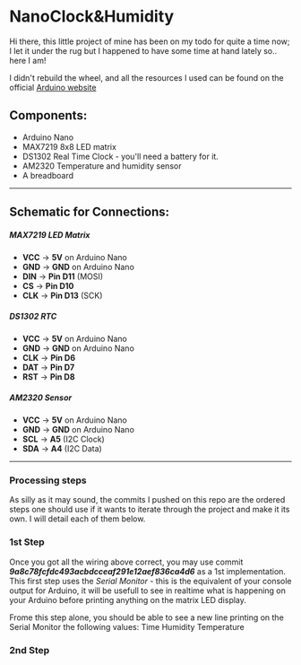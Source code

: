 # NanoClock&Humidity

Hi there, this little project of mine has been on my todo for quite a time now; I let it under the rug but I happened to have some time at hand lately so.. here I am!

I didn't rebuild the wheel, and all the resources I used can be found on the official [Arduino website](https://www.arduino.cc)


## Components:
- Arduino Nano 
- MAX7219 8x8 LED matrix
- DS1302 Real Time Clock - you'll need a battery for it.
- AM2320 Temperature and humidity sensor
- A breadboard

-----
## Schematic for Connections:

##### MAX7219 LED Matrix
- **VCC** → **5V** on Arduino Nano 
- **GND** → **GND** on Arduino Nano
- **DIN** → **Pin D11** (MOSI)
- **CS** → **Pin D10**
- **CLK** → **Pin D13** (SCK)

##### DS1302 RTC
- **VCC** → **5V** on Arduino Nano
- **GND** → **GND** on Arduino Nano
- **CLK** → **Pin D6**
- **DAT** → **Pin D7**
- **RST** → **Pin D8**

##### AM2320 Sensor
- **VCC** → **5V** on Arduino Nano
- **GND** → **GND** on Arduino Nano
- **SCL** → **A5** (I2C Clock)
- **SDA** → **A4** (I2C Data)


---
### Processing steps

As silly as it may sound, the commits I pushed on this repo are the ordered steps one should use if it wants to iterate through the project and make it its own.
I will detail each of them below.

### 1st Step
Once you got all the wiring above correct, you may use commit **_9a8c78fcfdc493acbdcceaf291e12aef836ca4d6_** as a 1st implementation.
This first step uses the _Serial Monitor_ - this is the equivalent of your console output for Arduino, it will be usefull to see in realtime what is happening on your Arduino before printing anything on the matrix LED display.

Frome this step alone, you should be able to see a new line printing on the Serial Monitor the following values:
Time
Humidity
Temperature


### 2nd Step
